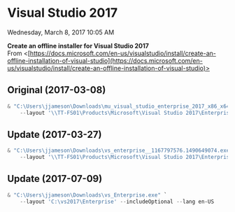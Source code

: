 ﻿# Visual Studio 2017

Wednesday, March 8, 2017
10:05 AM

**Create an offline installer for Visual Studio 2017**\
From <[https://docs.microsoft.com/en-us/visualstudio/install/create-an-offline-installation-of-visual-studio](https://docs.microsoft.com/en-us/visualstudio/install/create-an-offline-installation-of-visual-studio)>

## Original (2017-03-08)

```PowerShell
& "C:\Users\jjameson\Downloads\mu_visual_studio_enterprise_2017_x86_x64_10049783.exe" `
    --layout '\\TT-FS01\Products\Microsoft\Visual Studio 2017\Enterprise' --lang en-US
```

## Update (2017-03-27)

```PowerShell
& "C:\Users\jjameson\Downloads\vs_enterprise__1167797576.1490649074.exe" `
    --layout '\\TT-FS01\Products\Microsoft\Visual Studio 2017\Enterprise' --lang en-US
```

## Update (2017-07-09)

```PowerShell
& "C:\Users\jjameson\Downloads\vs_Enterprise.exe" `
    --layout 'C:\vs2017\Enterprise' --includeOptional --lang en-US
```
